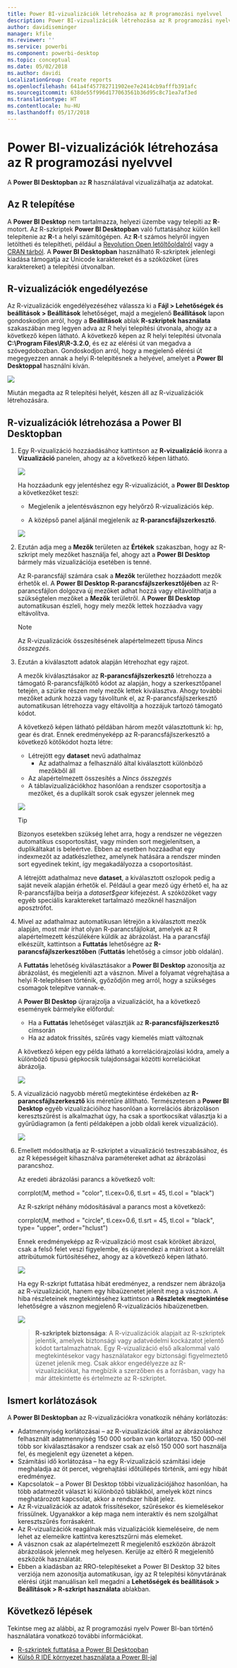 ```yaml
---
title: Power BI-vizualizációk létrehozása az R programozási nyelvvel
description: Power BI-vizualizációk létrehozása az R programozási nyelvvel
author: davidiseminger
manager: kfile
ms.reviewer: ''
ms.service: powerbi
ms.component: powerbi-desktop
ms.topic: conceptual
ms.date: 05/02/2018
ms.author: davidi
LocalizationGroup: Create reports
ms.openlocfilehash: 641a4f457782711902ee7e2414cb9afffb391afc
ms.sourcegitcommit: 638de55f996d177063561b36d95c8c71ea7af3ed
ms.translationtype: HT
ms.contentlocale: hu-HU
ms.lasthandoff: 05/17/2018
---
```

# <a name="create-power-bi-visuals-using-r"></a>Power BI-vizualizációk létrehozása az R programozási nyelvvel
A **Power BI Desktopban** az **R** használatával vizualizálhatja az adatokat.

## <a name="install-r"></a>Az R telepítése
A **Power BI Desktop** nem tartalmazza, helyezi üzembe vagy telepíti az **R**-motort. Az R-szkriptek **Power BI Desktopban** való futtatásához külön kell telepítenie az **R**-t a helyi számítógépen. Az **R**-t számos helyről ingyen letöltheti és telepítheti, például a [Revolution Open letöltőoldalról](https://mran.revolutionanalytics.com/download/) vagy a [CRAN tárból](https://cran.r-project.org/bin/windows/base/). A **Power BI Desktopban** használható R-szkriptek jelenlegi kiadása támogatja az Unicode karaktereket és a szóközöket (üres karaktereket) a telepítési útvonalban.

## <a name="enable-r-visuals"></a>R-vizualizációk engedélyezése
Az R-vizualizációk engedélyezéséhez válassza ki a **Fájl > Lehetőségek és beállítások > Beállítások** lehetőséget, majd a megjelenő **Beállítások** lapon gondoskodjon arról, hogy a **Beállítások** ablak **R-szkriptek használata** szakaszában meg legyen adva az R helyi telepítési útvonala, ahogy az a következő képen látható. A következő képen az R helyi telepítési útvonala **C:\Program Files\R\R-3.2.0**, és ez az elérési út van megadva a szövegdobozban. Gondoskodjon arról, hogy a megjelenő elérési út megegyezzen annak a helyi R-telepítésnek a helyével, amelyet a **Power BI Desktoppal** használni kíván.
   
   ![](media/desktop-r-visuals/r-visuals-2.png)

Miután megadta az R telepítési helyét, készen áll az R-vizualizációk létrehozására.

## <a name="create-r-visuals-in-power-bi-desktop"></a>R-vizualizációk létrehozása a Power BI Desktopban
1. Egy R-vizualizáció hozzáadásához kattintson az **R-vizualizáció** ikonra a **Vizualizáció** panelen, ahogy az a következő képen látható.
   
   ![](media/desktop-r-visuals/r-visuals-3.png)

   Ha hozzáadunk egy jelentéshez egy R-vizualizációt, a **Power BI Desktop** a következőket teszi:
   
   - Megjelenik a jelentésvásznon egy helyőrző R-vizualizációs kép.
   
   - A középső panel aljánál megjelenik az **R-parancsfájlszerkesztő**.
   
   ![](media/desktop-r-visuals/r-visuals-4.png)

2. Ezután adja meg a **Mezők** területen az **Értékek** szakaszban, hogy az R-szkript mely mezőket használja fel, ahogy azt a **Power BI Desktop** bármely más vizualizációja esetében is tenné. 
    
    Az R-parancsfájl számára csak a **Mezők** területhez hozzáadott mezők érhetők el. A **Power BI Desktop R-parancsfájlszerkesztőjében** az R-parancsfájlon dolgozva új mezőket adhat hozzá vagy eltávolíthatja a szükségtelen mezőket a **Mezők** területről. A **Power BI Desktop** automatikusan észleli, hogy mely mezők lettek hozzáadva vagy eltávolítva.
   
   > [!NOTE]
   > Az R-vizualizációk összesítésének alapértelmezett típusa *Nincs összegzés*.
   > 
   > 
   
3. Ezután a kiválasztott adatok alapján létrehozhat egy rajzot. 

    A mezők kiválasztásakor az **R-parancsfájlszerkesztő** létrehozza a támogató R-parancsfájlkötő kódot az alapján, hogy a szerkesztőpanel tetején, a szürke részen mely mezők lettek kiválasztva. Ahogy további mezőket adunk hozzá vagy távolítunk el, az R-parancsfájlszerkesztő automatikusan létrehozza vagy eltávolítja a hozzájuk tartozó támogató kódot.
   
   A következő képen látható példában három mezőt választottunk ki: hp, gear és drat. Ennek eredményeképp az R-parancsfájlszerkesztő a következő kötőkódot hozta létre:
   
   * Létrejött egy **dataset** nevű adathalmaz
     * Az adathalmaz a felhasználó által kiválasztott különböző mezőkből áll
   * Az alapértelmezett összesítés a *Nincs összegzés*
   * A táblavizualizációkhoz hasonlóan a rendszer csoportosítja a mezőket, és a duplikált sorok csak egyszer jelennek meg
   
   ![](media/desktop-r-visuals/r-visuals-5.png)
   
   > [!TIP]
   > Bizonyos esetekben szükség lehet arra, hogy a rendszer ne végezzen automatikus csoportosítást, vagy minden sort megjelenítsen, a duplikáltakat is beleértve. Ebben az esetben hozzáadhat egy indexmezőt az adatkészlethez, amelynek hatására a rendszer minden sort egyedinek tekint, így megakadályozza a csoportosítást.
   > 
   > 
   
   A létrejött adathalmaz neve **dataset**, a kiválasztott oszlopok pedig a saját neveik alapján érhetők el. Például a gear mező úgy érhető el, ha az R-parancsfájlba beírja a *dataset$gear* kifejezést. A szóközöket vagy egyéb speciális karaktereket tartalmazó mezőknél használjon aposztrófot.

4. Mivel az adathalmaz automatikusan létrejön a kiválasztott mezők alapján, most már írhat olyan R-parancsfájlokat, amelyek az R alapértelmezett készülékére küldik az ábrázolást. Ha a parancsfájl elkészült, kattintson a **Futtatás** lehetőségre az **R-parancsfájlszerkesztőben** (**Futtatás** lehetőség a címsor jobb oldalán).
   
    A **Futtatás** lehetőség kiválasztásakor a **Power BI Desktop** azonosítja az ábrázolást, és megjeleníti azt a vásznon. Mivel a folyamat végrehajtása a helyi R-telepítésen történik, győződjön meg arról, hogy a szükséges csomagok telepítve vannak-e.
   
   A **Power BI Desktop** újrarajzolja a vizualizációt, ha a következő események bármelyike előfordul:
   
   * Ha a **Futtatás** lehetőséget választják az **R-parancsfájlszerkesztő** címsorán
   * Ha az adatok frissítés, szűrés vagy kiemelés miatt változnak

    A következő képen egy példa látható a korrelációrajzolási kódra, amely a különböző típusú gépkocsik tulajdonságai közötti korrelációkat ábrázolja.

    ![](media/desktop-r-visuals/r-visuals-6.png)

5. A vizualizáció nagyobb méretű megtekintése érdekében az **R-parancsfájlszerkesztő** kis méretűre állítható. Természetesen a **Power BI Desktop** egyéb vizualizációihoz hasonlóan a korrelációs ábrázoláson keresztszűrést is alkalmazhat úgy, ha csak a sportkocsikat választja ki a gyűrűdiagramon (a fenti példaképen a jobb oldali kerek vizualizáció).

    ![](media/desktop-r-visuals/r-visuals-7.png)

6. Emellett módosíthatja az R-szkriptet a vizualizáció testreszabásához, és az R képességeit kihasználva paramétereket adhat az ábrázolási parancshoz.

    Az eredeti ábrázolási parancs a következő volt:

    corrplot(M, method = "color",  tl.cex=0.6, tl.srt = 45, tl.col = "black")

    Az R-szkript néhány módosításával a parancs most a következő:

    corrplot(M, method = "circle", tl.cex=0.6, tl.srt = 45, tl.col = "black", type= "upper", order="hclust")

    Ennek eredményeképp az R-vizualizáció most csak köröket ábrázol, csak a felső felet veszi figyelembe, és újrarendezi a mátrixot a korrelált attribútumok fürtösítéséhez, ahogy az a következő képen látható.

    ![](media/desktop-r-visuals/r-visuals-8.png)

    Ha egy R-szkript futtatása hibát eredményez, a rendszer nem ábrázolja az R-vizualizációt, hanem egy hibaüzenetet jelenít meg a vásznon. A hiba részleteinek megtekintéséhez kattintson a **Részletek megtekintése** lehetőségre a vásznon megjelenő R-vizualizációs hibaüzenetben.

    ![](media/desktop-r-visuals/r-visuals-9.png)

    > **R-szkriptek biztonsága**: A R-vizualizációk alapjait az R-szkriptek jelentik, amelyek biztonsági vagy adatvédelmi kockázatot jelentő kódot tartalmazhatnak. Egy R-vizualizáció első alkalommal való megtekintésekor vagy használatakor egy biztonsági figyelmeztető üzenet jelenik meg. Csak akkor engedélyezze az R-vizualizációkat, ha megbízik a szerzőben és a forrásban, vagy ha már áttekintette és értelmezte az R-szkriptet.
    > 
    > 

## <a name="known-limitations"></a>Ismert korlátozások
A **Power BI Desktopban** az R-vizualizációkra vonatkozik néhány korlátozás:

* Adatmennyiség korlátozásai – az R-vizualizációk által az ábrázoláshoz felhasznált adatmennyiség 150 000 sorban van korlátozva. 150 000-nél több sor kiválasztásakor a rendszer csak az első 150 000 sort használja fel, és megjelenít egy üzenetet a képen.
* Számítási idő korlátozása – ha egy R-vizualizáció számítási ideje meghaladja az öt percet, végrehajtási időtúllépés történik, ami egy hibát eredményez.
* Kapcsolatok – a Power BI Desktop többi vizualizációjához hasonlóan, ha több adatmezőt választ ki különböző táblákból, amelyek közt nincs meghatározott kapcsolat, akkor a rendszer hibát jelez.
* Az R-vizualizációk az adatok frissítésekor, szűrésekor és kiemelésekor frissülnek. Ugyanakkor a kép maga nem interaktív és nem szolgálhat keresztszűrés forrásaként.
* Az R-vizualizációk reagálnak más vizualizációk kiemeléseire, de nem lehet az elemeikre kattintva keresztszűrni más elemeket.
* A vásznon csak az alapértelmezett R megjelenítő eszközön ábrázolt ábrázolások jelennek meg helyesen. Kerülje az eltérő R megjelenítő eszközök használatát.
* Ebben a kiadásban az RRO-telepítéseket a Power BI Desktop 32 bites verziója nem azonosítja automatikusan, így az R telepítési könyvtárának elérési útját manuálisan kell megadni a **Lehetőségek és beállítások > Beállítások > R-szkript használata** ablakban.

## <a name="next-steps"></a>Következő lépések
Tekintse meg az alábbi, az R programozási nyelv Power BI-ban történő használatára vonatkozó további információkat.

* [R-szkriptek futtatása a Power BI Desktopban](desktop-r-scripts.md)
* [Külső R IDE környezet használata a Power BI-jal](desktop-r-ide.md)

